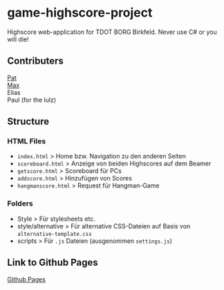 # game-highscore-project

Highscore web-application for TDOT BORG Birkfeld. Never use C# or you will die!

## Contributers

[Pat](https://github.com/ThePat02)<br>
[Max](https://github.com/TheMax01)<br>
Elias<br>
Paul (for the lulz)

## Structure
### HTML Files

-   `index.html` > Home bzw. Navigation zu den anderen Seiten
-   `scoreboard.html` > Anzeige von beiden Highscores auf dem Beamer
-   `getscore.html` > Scoreboard für PCs
-   `addscore.html` > Hinzufügen von Scores
-   `hangmanscore.html` > Request für Hangman-Game

### Folders
- Style > Für stylesheets etc.
- style/alternative > Für alternative CSS-Dateien auf Basis von `alternative-template.css`
- scripts > Für `.js` Dateien (ausgenommen `settings.js`)



## Link to Github Pages

[Github Pages](https://thepat02.github.io/game-highscore-project/)
